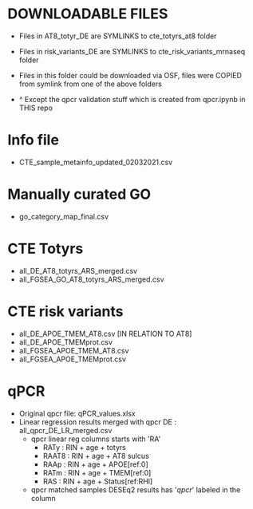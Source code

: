 # DOWNLOADABLE FILES 

* Files in AT8_totyr_DE are SYMLINKS to cte_totyrs_at8 folder
* Files in risk_variants_DE are SYMLINKS to cte_risk_variants_mrnaseq folder

* Files in this folder could be downloaded via OSF, files were COPIED from symlink from one of the above folders
* ^ Except the qpcr validation stuff which is created from qpcr.ipynb in THIS repo

# Info file
- CTE_sample_metainfo_updated_02032021.csv

# Manually curated GO
- go_category_map_final.csv

# CTE Totyrs
- all_DE_AT8_totyrs_ARS_merged.csv
- all_FGSEA_GO_AT8_totyrs_ARS_merged.csv

# CTE risk variants
- all_DE_APOE_TMEM_AT8.csv [IN RELATION TO AT8]
- all_DE_APOE_TMEMprot.csv
- all_FGSEA_APOE_TMEM_AT8.csv
- all_FGSEA_APOE_TMEMprot.csv

# qPCR
- Original qpcr file: qPCR_values.xlsx
- Linear regression results merged with qpcr DE : all_qpcr_DE_LR_merged.csv
    * qpcr linear reg columns starts with 'RA'
        - RATy : RIN + age + totyrs
        - RAAT8 : RIN + age + AT8 sulcus
        - RAAp : RIN + age + APOE[ref:0]
        - RATm : RIN + age + TMEM[ref:0]
        - RAS : RIN + age + Status[ref:RHI]
    * qpcr matched samples DESEq2 results has '_qpcr_' labeled in the column


